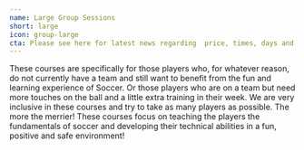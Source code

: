 ```yaml
---
name: Large Group Sessions
short: large
icon: group-large
cta: Please see here for latest news regarding  price, times, days and age groups of our current or upcoming courses.
---
```


These courses are specifically for those players who, for whatever reason, do not currently have a team and still want to benefit from the fun and learning experience of Soccer. Or those players who are on a team but need more touches on the ball and a little extra training in their week. We are very inclusive in these courses and try to take as many players as possible. The more the merrier! These courses focus on teaching the players the fundamentals of soccer and developing their technical abilities in a fun, positive and safe environment!
